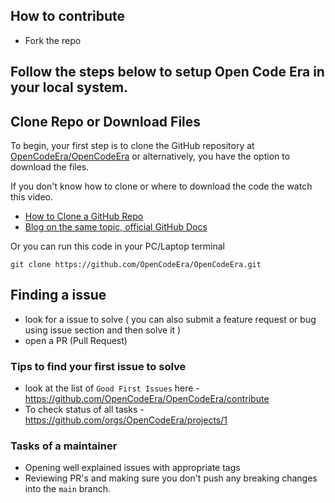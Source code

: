 ## How to contribute 
- Fork the repo 
## Follow the steps below to setup Open Code Era in your local system.

## Clone Repo or Download Files

To begin, your first step is to clone the GitHub repository at [OpenCodeEra/OpenCodeEra]() or alternatively, you have the option to download the files.

If you don't know how to clone or where to download the code the watch this video.

- [How to Clone a GitHub Repo](https://www.youtube.com/watch?v=CKcqniGu3tA)
- [Blog on the same topic, official GitHub Docs](https://docs.github.com/en/repositories/creating-and-managing-repositories/cloning-a-repository)

Or you can run this code in your PC/Laptop terminal

```
git clone https://github.com/OpenCodeEra/OpenCodeEra.git
```

## Finding a issue
- look for a issue to solve ( you can also submit a feature request or bug using issue section and then solve it )
- open a PR (Pull Request) 

### Tips to find your first issue to solve  
- look at the list of `Good First Issues` here - https://github.com/OpenCodeEra/OpenCodeEra/contribute
- To check status of all tasks - https://github.com/orgs/OpenCodeEra/projects/1


### Tasks of a maintainer  
- Opening well explained issues with appropriate tags 
- Reviewing PR's and making sure you don't push any breaking changes into the `main` branch. 